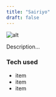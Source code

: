 ```yaml
---
title: "Sairiyo"
draft: false
---
```


![alt](//via.placeholder.com/640x150)

Description...

### Tech used

* item
* item
* item